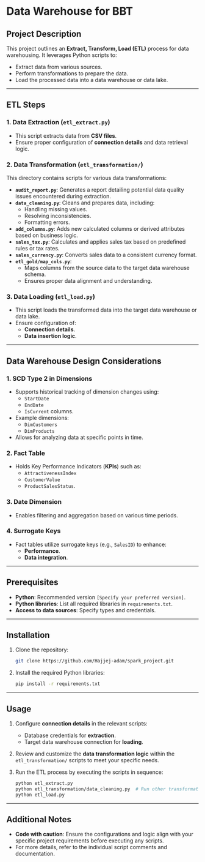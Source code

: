 # **Data Warehouse for BBT**

## **Project Description**

This project outlines an **Extract, Transform, Load (ETL)** process for data warehousing. It leverages Python scripts to:
- Extract data from various sources.
- Perform transformations to prepare the data.
- Load the processed data into a data warehouse or data lake.

---

## **ETL Steps**

### **1. Data Extraction (`etl_extract.py`)**
- This script extracts data from **CSV files**.
- Ensure proper configuration of **connection details** and data retrieval logic.

### **2. Data Transformation (`etl_transformation/`)**
This directory contains scripts for various data transformations:
- **`audit_report.py`**: Generates a report detailing potential data quality issues encountered during extraction.
- **`data_cleaning.py`**: Cleans and prepares data, including:
  - Handling missing values.
  - Resolving inconsistencies.
  - Formatting errors.
- **`add_columns.py`**: Adds new calculated columns or derived attributes based on business logic.
- **`sales_tax.py`**: Calculates and applies sales tax based on predefined rules or tax rates.
- **`sales_currency.py`**: Converts sales data to a consistent currency format.
- **`etl_gold/map_cols.py`**: 
  - Maps columns from the source data to the target data warehouse schema.
  - Ensures proper data alignment and understanding.

### **3. Data Loading (`etl_load.py`)**
- This script loads the transformed data into the target data warehouse or data lake.
- Ensure configuration of:
  - **Connection details**.
  - **Data insertion logic**.

---

## **Data Warehouse Design Considerations**

### **1. SCD Type 2 in Dimensions**
- Supports historical tracking of dimension changes using:
  - `StartDate`
  - `EndDate`
  - `IsCurrent` columns.
- Example dimensions:
  - `DimCustomers`
  - `DimProducts`
- Allows for analyzing data at specific points in time.

### **2. Fact Table**
- Holds Key Performance Indicators (**KPIs**) such as:
  - `AttractivenessIndex`
  - `CustomerValue`
  - `ProductSalesStatus`.

### **3. Date Dimension**
- Enables filtering and aggregation based on various time periods.

### **4. Surrogate Keys**
- Fact tables utilize surrogate keys (e.g., `SalesID`) to enhance:
  - **Performance**.
  - **Data integration**.

---

## **Prerequisites**

- **Python**: Recommended version `[Specify your preferred version]`.
- **Python libraries**: List all required libraries in `requirements.txt`.
- **Access to data sources**: Specify types and credentials.

---

## **Installation**

1. Clone the repository:

    ```bash
    git clone https://github.com/Hajjej-adam/spark_project.git
    ```

2. Install the required Python libraries:

    ```bash
    pip install -r requirements.txt
    ```

---

## **Usage**

1. Configure **connection details** in the relevant scripts:
   - Database credentials for **extraction**.
   - Target data warehouse connection for **loading**.

2. Review and customize the **data transformation logic** within the `etl_transformation/` scripts to meet your specific needs.

3. Run the ETL process by executing the scripts in sequence:

    ```bash
    python etl_extract.py
    python etl_transformation/data_cleaning.py  # Run other transformation scripts as needed
    python etl_load.py
    ```

---

## **Additional Notes**
- **Code with caution**: Ensure the configurations and logic align with your specific project requirements before executing any scripts.
- For more details, refer to the individual script comments and documentation.
